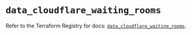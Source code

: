 # `data_cloudflare_waiting_rooms`

Refer to the Terraform Registry for docs: [`data_cloudflare_waiting_rooms`](https://registry.terraform.io/providers/cloudflare/cloudflare/5.7.1/docs/data-sources/waiting_rooms).
